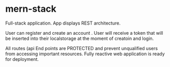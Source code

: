 # mern-stack
Full-stack application.
App displays REST architecture.


User can register and create an account .
User will receive a token that will be inserted into their localstorage at the moment of creatoin and login.

All routes (api End points are PROTECTED and prevent unqualified users from accessing important resources.
Fully reactive web application is ready for deployment.


